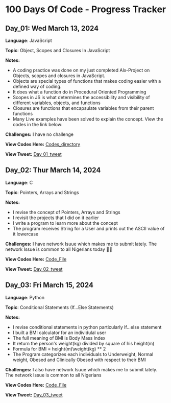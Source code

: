 # 100 Days Of Code -  Progress Tracker

## Day_01: Wed March 13, 2024 

**Language**: JavaScript

**Topic**:  Object, Scopes and Closures In JavaScript

**Notes:**

- A coding practice was done on my just completed Alx-Project on Objects, scopes and closures in JavaScript.
- Objects are special types of functions that makes coding easier with a defined way of coding.  
- It does what a function do in Procedural Oriented Programming
- Scopes in JS is what determines the accessibility and visibility of different variables, objects, and functions
- Closures are functions that encapsulate variables from their parent functions
- Many Live examples have been solved to explain the concept. View the codes in the link below:

**Challenges:**
I have no challenge

**View Codes Here:** [Codes_directory](https://github.com/Sobilo34/my_practice/tree/main/Javascipt/Day_01_100DaysOfCode_javascript)

**View Tweet:** [Day_01_tweet](https://twitter.com/sobil56/status/1768012295915860385?t=sb10jrPu8egsCjnSUQFI8g&s=19)


## Day_02: Thur March 14, 2024 

**Language**: C

**Topic**:  Pointers, Arrays and Strings

**Notes:**

- I revise the concept of Pointers, Arrays and Strings
- I revisit the projects that I did on it earlier 
-  I write a program to learn more about the concept
-  The program receives String for a User and prints out the ASCII value of it lowercase

**Challenges:**
I have network Isuue which makes me to submit lately. The network Issue is common to all Nigerians today 🤦‍♂️

**View Codes Here:** [Code_File](https://github.com/Sobilo34/my_practice/blob/main/C-Language/Day_02_100DaysOfCode.c)

**View Tweet:** [Day_02_tweet](https://twitter.com/sobil56/status/1768459804375204035?t=SzJhkt16QjD0Ryl5hEehRw&s=19)


## Day_03: Fri March 15, 2024 

**Language**: Python

**Topic**: Conditional Statements (If...Else Statements)

**Notes:**

- I revise conditional statements in python particularly If...else statement
- I built a BMI calculator for an individulal user
- The full meaning of BMI is Body Mass Index
- It return the person's weight(kg) divided by square of his height(m)
- Formula for BMI = height(m)\weight(kg) ** 2
- The Program categorizes each individuals to Underweight, Normal weight, Obesed and Clinically Obesed with respect to their BMI 

**Challenges:**
I also have network Isuue which makes me to submit lately. The network Issue is common to all Nigerians

**View Codes Here:** [Code_File](https://github.com/Sobilo34/my_practice/blob/main/Python/Day_03_100DaysOfCode.py)

**View Tweet:** [Day_03_tweet](https://twitter.com/sobil56/status/1768759056473174436?t=KvzaEann3kt2gyfMdMjWyA&s=19)






